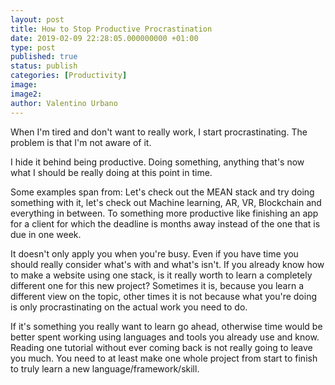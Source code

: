 ```yaml
---
layout: post
title: How to Stop Productive Procrastination
date: 2019-02-09 22:28:05.000000000 +01:00
type: post
published: true
status: publish
categories: [Productivity]
image:
image2:
author: Valentino Urbano
---
```


When I'm tired and don't want to really work, I start procrastinating. The problem is that I'm not aware of it.

I hide it behind being productive. Doing something, anything that's now what I should be really doing at this point in time.

Some examples span from: Let's check out the MEAN stack and try doing something with it, let's check out Machine learning, AR, VR, Blockchain and everything in between. To something more productive like finishing an app for a client for which the deadline is months away instead of the one that is due in one week.

It doesn't only apply you when you're busy. Even if you have time you should really consider what's with and what's isn't. If you already know how to make a website using one stack, is it really worth to learn a completely different one for this new project? Sometimes it is, because you learn a different view on the topic, other times it is not because what you're doing is only procrastinating on the actual work you need to do.

If it's something you really want to learn go ahead, otherwise time would be better spent working using languages and tools you already use and know. Reading one tutorial without ever coming back is not really going to leave you much. You need to at least make one whole project from start to finish to truly learn a new language/framework/skill.

